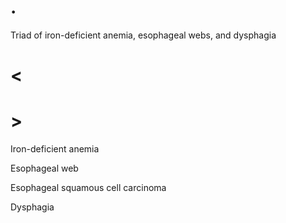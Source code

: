 # .

Triad of iron-deficient anemia, esophageal webs, and dysphagia

# <

# >

Iron-deficient anemia

Esophageal web

Esophageal squamous cell carcinoma

Dysphagia
